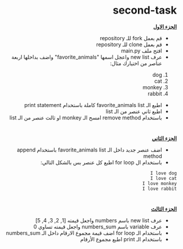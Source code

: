 <div dir=rtl> 


<h1>second-task</h1>


<p dir="rtl">
 <strong><a href="https://docs.google.com/document/d/1stcvqGYWDplD6eUdKk-LS_OkbApIlOyDXrQJ3rbIBoc/edit">الجزء الاول</a></strong></p>
  
  
  
- قم بعمل fork للـ repository
- قم بعمل clone للـ repository
- افتح ملف main.py
- عرف new list واعجل اسمها "favorite_animals" واضف بداخلها اربعة عناصر من اختيارك مثال: 
1. dog
2. cat
3. monkey
4. rabbit
- اطبع الـ favorite_animals list كاملة باستخدام print statement
- اطبع ثاني عنصر من الـ list
- باستخدام remove method امسح الـ monkey او ثالث عنصر من الـ list

 <h1></h1>
<p dir="rtl">
<strong><a href="https://docs.google.com/document/d/1sA89c0LxxoBCoTHY9UvwdLftiFQ1g3EhAYEMoltLLTg/edit#">الجزء الثاني</a></strong></p>
 
- اضف عنصر جديد داخل الـ favorite_animals list باستخدام append method
- باستخدام ال for loop اطبع كل عنصر بس بالشكل التالي: 
```
I love dog
I love cat
I love monkey
I love rabbit
```

 <h1></h1>
<p dir="rtl">
<strong><a href="https://docs.google.com/document/d/1BA8t5-qKIBhLCSQFKYVx9syLgFAapT6lXDlLHpM0jmg/edit">الجزء الثالث</a></strong></p>
 
- عرف new list باسم numbers واجعل قيمته [1, 2, 3, 4, 5]
- عرف variable باسم numbers_sum واجعل قيمته تساوي 0
- باستخدام الـ for loop اضف قيمة مجموع الارقام داخل الـ numbers_sum
- باستخدام الـ print اطبع مجموع الأرقام
 
</div>
